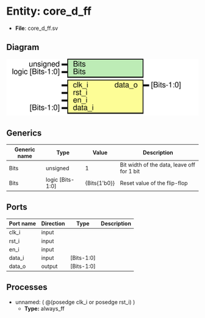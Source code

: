 
# Entity: core_d_ff 
- **File**: core_d_ff.sv

## Diagram
![Diagram](core_d_ff.svg "Diagram")
## Generics

| Generic name | Type             | Value        | Description                                |
| ------------ | ---------------- | ------------ | ------------------------------------------ |
| Bits         | unsigned         | 1            | Bit width of the data, leave off for 1 bit |
| Bits         | logic [Bits-1:0] | {Bits{1'b0}} | Reset value of the flip-flop               |

## Ports

| Port name | Direction | Type       | Description |
| --------- | --------- | ---------- | ----------- |
| clk_i     | input     |            |             |
| rst_i     | input     |            |             |
| en_i      | input     |            |             |
| data_i    | input     | [Bits-1:0] |             |
| data_o    | output    | [Bits-1:0] |             |

## Processes
- unnamed: ( @(posedge clk_i or posedge rst_i) )
  - **Type:** always_ff
